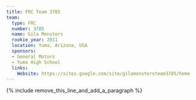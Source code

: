 ```yaml
---
title: FRC Team 3785
team:
  type: FRC
  number: 3785
  name: Gila Monsters
  rookie_year: 2011
  location: Yuma, Arizona, USA
  sponsors:
  - General Motors
  - Yuma High School
  links:
    Website: https://sites.google.com/site/gilamonstersteam3785/home
---
```


{% include remove_this_line_and_add_a_paragraph %}